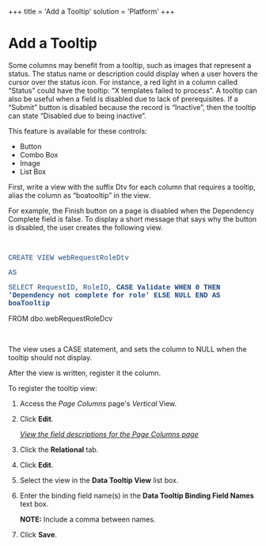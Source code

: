 +++
title = 'Add a Tooltip'
solution = 'Platform'
+++

# Add a Tooltip

Some columns may benefit from a tooltip, such as images that represent a
status. The status name or description could display when a user hovers
the cursor over the status icon. For instance, a red light in a column
called “Status” could have the tooltip: “X templates failed to process”.
A tooltip can also be useful when a field is disabled due to lack of
prerequisites. If a “Submit” button is disabled because the record is
“Inactive”, then the tooltip can state “Disabled due to being
inactive”.

This feature is available for these controls:

  - Button
  - Combo Box
  - Image
  - List Box

First, write a view with the suffix Dtv for each column that requires a
tooltip, alias the column as “boatooltip” in the view.  

For example, the Finish button on a page is disabled when the Dependency
Complete field is false. To display a short message that says why the
button is disabled, the user creates the following
view.

 

<span style="font-size: 10.5pt;font-family: &#39;Courier New&#39;;color: #1F497D;">CREATE
VIEW
webRequestRoleDtv</span>

<span style="font-size: 10.5pt;font-family: &#39;Courier New&#39;;color: #1F497D;">AS</span>

<span style="font-size: 10.5pt;font-family: &#39;Courier New&#39;;color: #1F497D;">SELECT
RequestID, RoleID, **CASE Validate WHEN 0 THEN 'Dependency not complete
for role' ELSE NULL END AS boaTooltip**</span>

FROM dbo.webRequestRoleDcv

 

The view uses a CASE statement, and sets the column to NULL when the
tooltip should not display.

After the view is written, register it the column.

To register the tooltip view:

1.  <span id="Column Properties Navigation" class="popUpLink">Access the
    *Page Columns* page</span>'s *Vertical* View.

2.  Click **Edit**.
    
    *[View the field descriptions for the Page Columns
    page](../Sys_Admin/Page_Desc/Page_Columns_H)*

3.  Click the **Relational** tab.

4.  Click **Edit**.

5.  Select the view in the **Data Tooltip View** list box.

6.  Enter the binding field name(s) in the **Data Tooltip Binding Field
    Names** text box.
    
    **NOTE:** Include a comma between names.

7.  Click **Save**.

